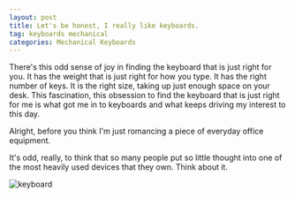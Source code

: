 ```yaml
---
layout: post
title: Let's be honest, I really like keyboards.
tag: keyboards mechanical
categories: Mechanical Keyboards
---
```


There's this odd sense of joy in finding the keyboard that is just right for you.
It has the weight that is just right for how you type. It has the right number
of keys. It is the right size, taking up just enough space on your desk. This
fascination, this obsession to find the keyboard that is just right for me is
what got me in to keyboards and what keeps driving my interest to this day.

Alright, before you think I'm just romancing a piece of everyday office equipment.

It's odd, really, to think that so many people put so little thought into one of
the most heavily used devices that they own. Think about it.


![keyboard](http://i.imgur.com/hVnT4K5.jpg)
